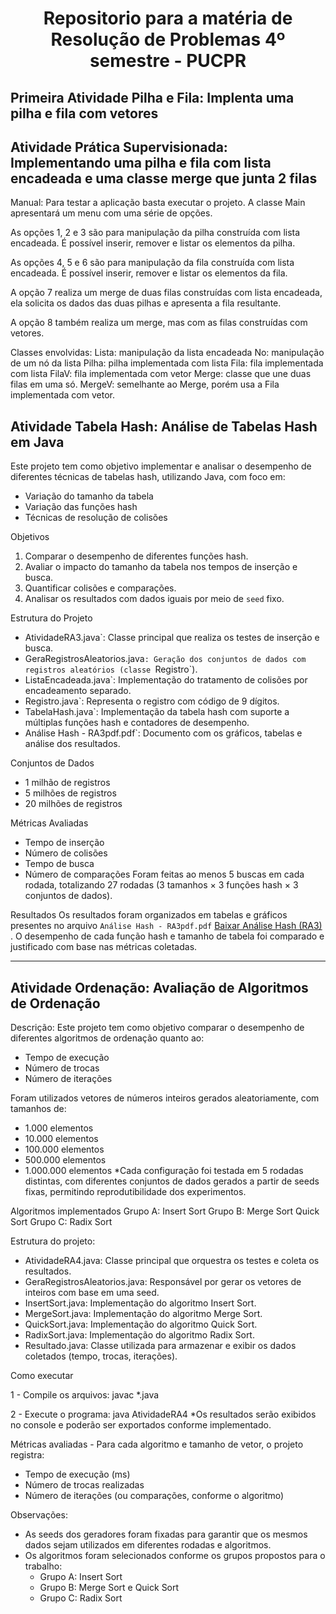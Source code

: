 <h1 align="center"> Repositorio para a matéria de Resolução de Problemas 4º semestre - PUCPR </h1>

## Primeira Atividade Pilha e Fila: Implenta uma pilha e fila com vetores

## Atividade Prática Supervisionada: Implementando uma pilha e fila com lista encadeada e uma classe merge que junta 2 filas

Manual: Para testar a aplicação basta executar o projeto. A classe Main apresentará um menu com uma série de opções.

As opções 1, 2 e 3 são para manipulação da pilha construída com lista encadeada. É possível inserir, remover e listar os elementos da pilha.

As opções 4, 5 e 6 são para manipulação da fila construída com lista encadeada. É possível inserir, remover e listar os elementos da fila.

A opção 7 realiza um merge de duas filas construídas com lista encadeada, ela solicita os dados das duas pilhas e apresenta a fila resultante.

A opção 8 também realiza um merge, mas com as filas construídas com vetores.

Classes envolvidas:
Lista: manipulação da lista encadeada
No: manipulação de um nó da lista
Pilha: pilha implementada com lista
Fila: fila implementada com lista
FilaV: fila implementada com vetor
Merge: classe que une duas filas em uma só.
MergeV: semelhante ao Merge, porém usa a Fila implementada com vetor.

## Atividade Tabela Hash: Análise de Tabelas Hash em Java 

Este projeto tem como objetivo implementar e analisar o desempenho de diferentes técnicas de tabelas hash, utilizando Java, com foco em:
- Variação do tamanho da tabela
- Variação das funções hash
- Técnicas de resolução de colisões

Objetivos
1. Comparar o desempenho de diferentes funções hash.
2. Avaliar o impacto do tamanho da tabela nos tempos de inserção e busca.
3. Quantificar colisões e comparações.
4. Analisar os resultados com dados iguais por meio de `seed` fixo.
   
Estrutura do Projeto
- AtividadeRA3.java`: Classe principal que realiza os testes de inserção e busca.
- GeraRegistrosAleatorios.java`: Geração dos conjuntos de dados com registros aleatórios (classe `Registro`).
- ListaEncadeada.java`: Implementação do tratamento de colisões por encadeamento separado.
- Registro.java`: Representa o registro com código de 9 dígitos.
- TabelaHash.java`: Implementação da tabela hash com suporte a múltiplas funções hash e contadores de desempenho.
-  Análise Hash - RA3pdf.pdf`: Documento com os gráficos, tabelas e análise dos resultados.

Conjuntos de Dados
- 1 milhão de registros
- 5 milhões de registros
- 20 milhões de registros

Métricas Avaliadas
- Tempo de inserção
- Número de colisões
- Tempo de busca
- Número de comparações
Foram feitas ao menos 5 buscas em cada rodada, totalizando 27 rodadas (3 tamanhos × 3 funções hash × 3 conjuntos de dados).

Resultados
Os resultados foram organizados em tabelas e gráficos presentes no arquivo `Análise Hash - RA3pdf.pdf` [Baixar Análise Hash (RA3)](./RA3Hash/Análise%20Hash%20-%20RA3pdf.pdf) . O desempenho de cada função hash e tamanho de tabela foi comparado e justificado com base nas métricas coletadas.

--------------------------------------------------------------------------------------------------------------------------------------------------------------------------------------------------------------------

## Atividade Ordenação: Avaliação de Algoritmos de Ordenação

Descrição:
Este projeto tem como objetivo comparar o desempenho de diferentes algoritmos de ordenação quanto ao:
  - Tempo de execução
  - Número de trocas
  - Número de iterações

Foram utilizados vetores de números inteiros gerados aleatoriamente, com tamanhos de:
  - 1.000 elementos
  - 10.000 elementos
  - 100.000 elementos
  - 500.000 elementos
  - 1.000.000 elementos
*Cada configuração foi testada em 5 rodadas distintas, com diferentes conjuntos de dados gerados a partir de seeds fixas, permitindo reprodutibilidade dos experimentos.

Algoritmos implementados
Grupo A:
  Insert Sort
Grupo B:
  Merge Sort
  Quick Sort
Grupo C:
  Radix Sort

Estrutura do projeto:
  - AtividadeRA4.java: Classe principal que orquestra os testes e coleta os resultados.
  - GeraRegistrosAleatorios.java: Responsável por gerar os vetores de inteiros com base em uma seed.
  - InsertSort.java: Implementação do algoritmo Insert Sort.
  - MergeSort.java: Implementação do algoritmo Merge Sort.
  - QuickSort.java: Implementação do algoritmo Quick Sort.
  - RadixSort.java: Implementação do algoritmo Radix Sort.
  - Resultado.java: Classe utilizada para armazenar e exibir os dados coletados (tempo, trocas, iterações).

Como executar

  1 - Compile os arquivos:
    javac *.java

  2 - Execute o programa:
    java AtividadeRA4
*Os resultados serão exibidos no console e poderão ser exportados conforme implementado.

Métricas avaliadas - Para cada algoritmo e tamanho de vetor, o projeto registra:
  - Tempo de execução (ms)
  - Número de trocas realizadas
  - Número de iterações (ou comparações, conforme o algoritmo)

Observações:
  - As seeds dos geradores foram fixadas para garantir que os mesmos dados sejam utilizados em diferentes rodadas e algoritmos.
  - Os algoritmos foram selecionados conforme os grupos propostos para o trabalho:
    - Grupo A: Insert Sort
    - Grupo B: Merge Sort e Quick Sort
    - Grupo C: Radix Sort
